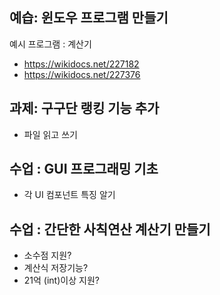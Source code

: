 ## 예습: 윈도우 프로그램 만들기
예시 프로그램 : 계산기
- https://wikidocs.net/227182
- https://wikidocs.net/227376


## 과제: 구구단 랭킹 기능 추가
* 파일 읽고 쓰기


## 수업 : GUI 프로그래밍 기초 
* 각 UI 컴포넌트 특징 알기


## 수업 : 간단한 사칙연산 계산기 만들기
* 소수점 지원?
* 계산식 저장기능?
* 21억 (int)이상 지원?

